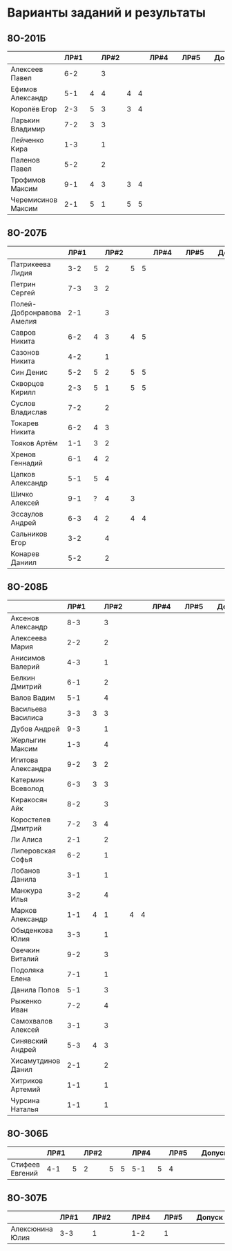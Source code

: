# Варианты заданий и результаты

## 8О-201Б
|                           | ЛР#1 |   | ЛР#2 |   |   | ЛР#4 |   | ЛР#5 |   |   Допуск   |
|---------------------------|------|---|------|---|---|------|---|------|---|------------|
| Алексеев Павел            | 6-2  |   |  3   |   |   |      |   |      |   |            |
| Ефимов Александр          | 5-1  | 4 |  4   | 4 | 4 |      |   |      |   |            |
| Королёв Егор              | 2-3  | 5 |  3   | 3 | 4 |      |   |      |   |            |
| Ларькин Владимир          | 7-2  | 3 |  3   |   |   |      |   |      |   |            |
| Лейченко Кира             | 1-3  |   |  1   |   |   |      |   |      |   |            |
| Паленов Павел             | 5-2  |   |  2   |   |   |      |   |      |   |            |
| Трофимов Максим           | 9-1  | 4 |  3   | 3 | 4 |      |   |      |   |            |
| Черемисинов Максим        | 2-1  | 5 |  1   | 5 | 5 |      |   |      |   |            |

## 8О-207Б
|                           | ЛР#1 |   | ЛР#2 |   |   | ЛР#4 |   | ЛР#5 |   |   Допуск   |
|---------------------------|------|---|------|---|---|------|---|------|---|------------|
| Патрикеева Лидия          | 3-2  | 5 |  2   | 5 | 5 |      |   |      |   |            |
| Петрин Сергей             | 7-3  | 3 |  2   |   |   |      |   |      |   |            |
| Полей-Добронравова Амелия | 2-1  |   |  3   |   |   |      |   |      |   |            |
| Савров Никита             | 6-2  | 4 |  3   | 4 | 5 |      |   |      |   |            |
| Сазонов Никита            | 4-2  |   |  1   |   |   |      |   |      |   |            |
| Син Денис                 | 5-2  | 5 |  2   | 5 | 5 |      |   |      |   |            |
| Скворцов Кирилл           | 2-3  | 5 |  1   | 5 | 5 |      |   |      |   |            |
| Суслов Владислав          | 7-2  |   |  2   |   |   |      |   |      |   |            |
| Токарев Никита            | 6-2  | 4 |  3   |   |   |      |   |      |   |            |
| Тояков Артём              | 1-1  | 3 |  2   |   |   |      |   |      |   |            |
| Хренов Геннадий           | 6-1  | 4 |  2   |   |   |      |   |      |   |            |
| Цапков Александр          | 5-1  | 5 |  4   |   |   |      |   |      |   |            |
| Шичко Алексей             | 9-1  | ? |  4   | 3 |   |      |   |      |   |            |
| Эссаулов Андрей           | 6-3  | 4 |  2   | 4 | 4 |      |   |      |   |            |
| Сальников Егор            | 3-2  |   |  4   |   |   |      |   |      |   |            |
| Конарев Даниил            | 5-2  |   |  2   |   |   |      |   |      |   |            |

## 8О-208Б
|                           | ЛР#1 |   | ЛР#2 |   |   | ЛР#4 |   | ЛР#5 |   |   Допуск   |
|---------------------------|------|---|------|---|---|------|---|------|---|------------|
| Аксенов Александр         | 8-3  |   |  3   |   |   |      |   |      |   |            |
| Алексеева Мария           | 2-2  |   |  2   |   |   |      |   |      |   |            |
| Анисимов Валерий          | 4-3  |   |  1   |   |   |      |   |      |   |            |
| Белкин Дмитрий            | 6-1  |   |  2   |   |   |      |   |      |   |            |
| Валов Вадим               | 5-1  |   |  4   |   |   |      |   |      |   |            |
| Васильева Василиса        | 3-3  | 3 |  3   |   |   |      |   |      |   |            |
| Дубов Андрей              | 9-3  |   |  1   |   |   |      |   |      |   |            |
| Жерлыгин Максим           | 1-3  |   |  4   |   |   |      |   |      |   |            |
| Игитова Александра        | 9-2  | 3 |  2   |   |   |      |   |      |   |            |
| Катермин Всеволод         | 6-3  | 3 |  3   |   |   |      |   |      |   |            |
| Киракосян Айк             | 8-2  |   |  3   |   |   |      |   |      |   |            |
| Коростелев Дмитрий        | 7-2  | 3 |  4   |   |   |      |   |      |   |            |
| Ли Алиса                  | 2-1  |   |  2   |   |   |      |   |      |   |            |
| Липеровская Софья         | 6-2  |   |  1   |   |   |      |   |      |   |            |
| Лобанов Данила            | 3-1  |   |  1   |   |   |      |   |      |   |            |
| Манжура Илья              | 3-2  |   |  4   |   |   |      |   |      |   |            |
| Марков Александр          | 1-1  | 4 |  1   | 4 | 4 |      |   |      |   |            |
| Обыденкова Юлия           | 3-3  |   |  1   |   |   |      |   |      |   |            |
| Овечкин Виталий           | 9-2  |   |  3   |   |   |      |   |      |   |            |
| Подоляка Елена            | 7-1  |   |  1   |   |   |      |   |      |   |            |
| Данила Попов              | 5-1  |   |  3   |   |   |      |   |      |   |            |
| Рыженко Иван              | 7-2  |   |  4   |   |   |      |   |      |   |            |
| Самохвалов Алексей        | 3-1  |   |  3   |   |   |      |   |      |   |            |
| Синявский Андрей          | 5-3  | 4 |  3   |   |   |      |   |      |   |            |
| Хисамутдинов Данил        | 2-1  |   |  2   |   |   |      |   |      |   |            |
| Хитриков Артемий          | 1-1  |   |  1   |   |   |      |   |      |   |            |
| Чурсина Наталья           | 1-1  |   |  1   |   |   |      |   |      |   |            |

## 8О-306Б
|                           | ЛР#1 |   | ЛР#2 |   |   | ЛР#4 |   | ЛР#5 |   |   Допуск   |
|---------------------------|------|---|------|---|---|------|---|------|---|------------|
| Стифеев Евгений           | 4-1  | 5 |  2   | 5 | 5 | 5-1  | 5 |  4   |   |            |

## 8О-307Б
|                           | ЛР#1 |   | ЛР#2 |   |   | ЛР#4 |   | ЛР#5 |   |   Допуск   |
|---------------------------|------|---|------|---|---|------|---|------|---|------------|
| Алексюнина Юлия           | 3-3  |   |  1   |   |   | 1-2  |   |  1   |   |            |
